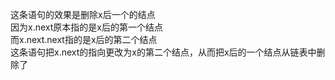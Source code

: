 这条语句的效果是删除x后一个的结点<br>
因为x.next原本指的是x后的第一个结点<br>
而x.next.next指的是x后的第二个结点<br>
这条语句把x.next的指向更改为x的第二个结点，从而把x后的一个结点从链表中删除了<br>